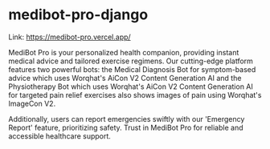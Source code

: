 # medibot-pro-django

Link: https://medibot-pro.vercel.app/

MediBot Pro is your personalized health companion, providing instant medical advice and tailored exercise regimens. Our cutting-edge platform features two powerful bots: the Medical Diagnosis Bot for symptom-based advice which uses Worqhat's AiCon V2 Content Generation AI and the Physiotherapy Bot which uses Worqhat's AiCon V2 Content Generation AI for targeted pain relief exercises also shows images of pain using Worqhat's ImageCon V2.

Additionally, users can report emergencies swiftly with our 'Emergency Report' feature, prioritizing safety. Trust in MediBot Pro for reliable and accessible healthcare support.
